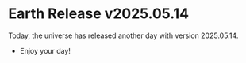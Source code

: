 # Earth Release v2025.05.14
Today, the universe has released another day with version 2025.05.14.
- Enjoy your day!

